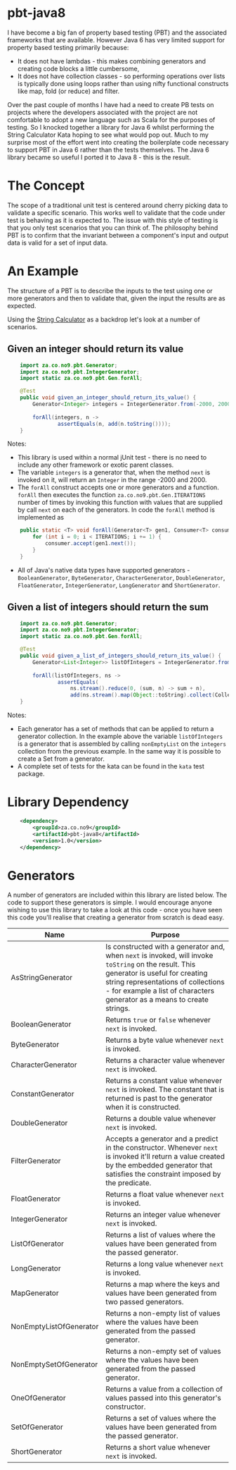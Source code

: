 # pbt-java8

I have become a big fan of property based testing (PBT) and the associated frameworks that are available.  However 
Java 6 has very limited support for property based testing primarily because:

- It does not have lambdas - this makes combining generators and creating code blocks a little cumbersome,
- It does not have collection classes - so performing operations over lists is typically done using loops rather than 
  using nifty functional constructs like map, fold (or reduce) and filter.

Over the past couple of months I have had a need to create PB tests on projects where the developers associated with
the project are not comfortable to adopt a new language such as Scala for the purposes of testing.  So I knocked 
together a library for Java 6 whilst performing the String Calculator Kata hoping to see what would pop out.  Much to
my surprise most of the effort went into creating the boilerplate code necessary to support PBT in Java 6 rather than
the tests themselves.  The Java 6 library became so useful I ported it to Java 8 - this is the result.

# The Concept

The scope of a traditional unit test is centered around cherry picking data to validate a specific scenario.  This works
 well to validate that the code under test is behaving as it is expected to.  The issue with this style of testing is that
 you only test scenarios that you can think of.  The philosophy behind PBT is to confirm that the invariant between a 
 component's input and output data is valid for a set of input data.
   
# An Example

The structure of a PBT is to describe the inputs to the test using one or more generators and then to validate that, 
 given the input the results are as expected.
 
Using the [String Calculator](http://osherove.com/tdd-kata-1/) as a backdrop let's look at a number of scenarios.

## Given an integer should return its value

```java
	import za.co.no9.pbt.Generator;
	import za.co.no9.pbt.IntegerGenerator;
	import static za.co.no9.pbt.Gen.forAll;

    @Test
    public void given_an_integer_should_return_its_value() {
    	Generator<Integer> integers = IntegerGenerator.from(-2000, 2000);
    	
        forAll(integers, n ->
                assertEquals(n, add(n.toString())));
    }
```

Notes:

* This library is used within a normal jUnit test - there is no need to include any other framework or exotic parent 
classes.
* The variable `integers` is a generator that, when the method `next` is invoked on it, will return an `Integer` in the
range -2000 and 2000.
* The `forAll` construct accepts one or more generators and a function.  `forAll` then executes the function `za.co.no9.pbt.Gen.ITERATIONS`
 number of times by invoking this function with values that are supplied by call `next` on each of the generators.  In
 code the `forAll` method is implemented as
 
 ```java
     public static <T> void forAll(Generator<T> gen1, Consumer<T> consumer) {
         for (int i = 0; i < ITERATIONS; i += 1) {
             consumer.accept(gen1.next());
         }
     }
 ```
* All of Java's native data types have supported generators - `BooleanGenerator`, `ByteGenerator`, `CharacterGenerator`, 
`DoubleGenerator`, `FloatGenerator`, `IntegerGenerator`, `LongGenerator` and `ShortGenerator`.


## Given a list of integers should return the sum

```java
	import za.co.no9.pbt.Generator;
	import za.co.no9.pbt.IntegerGenerator;
	import static za.co.no9.pbt.Gen.forAll;

    @Test
    public void given_a_list_of_integers_should_return_its_value() {
    	Generator<List<Integer>> listOfIntegers = IntegerGenerator.from(-2000, 2000).nonEmptyList();
    	
        forAll(listOfIntegers, ns ->
                assertEquals(
                	ns.stream().reduce(0, (sum, n) -> sum + n), 
                	add(ns.stream().map(Object::toString).collect(Collectors.joining(",")))));
    }
```

Notes:

* Each generator has a set of methods that can be applied to return a generator collection.  In the example above the
 variable `listOfIntegers` is a generator that is assembled by calling `nonEmptyList` on the `integers` collection from the 
 previous example.  In the same way it is possible to create a Set from a generator.
* A complete set of tests for the kata can be found in the `kata` test package.


# Library Dependency

```xml
	<dependency>
		<groupId>za.co.no9</groupId>
		<artifactId>pbt-java8</artifactId>
		<version>1.0</version>
	</dependency>
```

# Generators

A number of generators are included within this library are listed below.  The code to support these generators is simple.
I would encourage anyone wishing to use this library to take a look at this code - once you have seen this code you'll 
realise that creating a generator from scratch is dead easy. 

| Name | Purpose |
|------|---------|
| AsStringGenerator | Is constructed with a generator and, when `next` is invoked, will invoke `toString` on the result.  This generator is useful for creating string representations of collections - for example a list of characters generator as a means to create strings. |
| BooleanGenerator | Returns `true` or `false` whenever `next` is invoked. |
| ByteGenerator | Returns a byte value whenever `next` is invoked. |
| CharacterGenerator | Returns a character value whenever `next` is invoked. |
| ConstantGenerator | Returns a constant value whenever `next` is invoked.  The constant that is returned is past to the generator when it is constructed. |
| DoubleGenerator | Returns a double value whenever `next` is invoked. |
| FilterGenerator | Accepts a generator and a predict in the constructor. Whenever `next` is invoked it'll return a value created by the embedded generator that satisfies the constraint imposed by the predicate. |
| FloatGenerator | Returns a float value whenever `next` is invoked. |
| IntegerGenerator | Returns an integer value whenever `next` is invoked. |
| ListOfGenerator | Returns a list of values where the values have been generated from the passed generator. |
| LongGenerator | Returns a long value whenever `next` is invoked. |
| MapGenerator | Returns a map where the keys and values have been generated from two passed generators. |
| NonEmptyListOfGenerator | Returns a non-empty list of values where the values have been generated from the passed generator. |
| NonEmptySetOfGenerator | Returns a non-empty set of values where the values have been generated from the passed generator.|
| OneOfGenerator | Returns a value from a collection of values passed into this generator's constructor. |
| SetOfGenerator | Returns a set of values where the values have been generated from the passed generator. |
| ShortGenerator | Returns a short value whenever `next` is invoked. |
